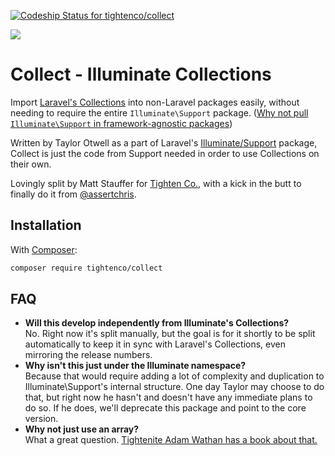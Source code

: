[![Codeship Status for tightenco/collect](https://codeship.com/projects/7a88b780-04ee-0134-0d48-3e31f9e0f6b8/status?branch=master)](https://codeship.com/projects/154325)

![](https://raw.githubusercontent.com/tightenco/collect/master/collect-logo.png)

# Collect - Illuminate Collections

Import [Laravel's Collections](https://laravel.com/docs/collections) into non-Laravel packages easily, without needing to require the entire `Illuminate\Support` package. ([Why not pull `Illuminate\Support` in framework-agnostic packages](https://yuloh.github.io/2016/dont-use-illuminate-support/))

Written by Taylor Otwell as a part of Laravel's [Illuminate/Support](https://github.com/illuminate/support) package, Collect is just the code from Support needed in order to use Collections on their own.

Lovingly split by Matt Stauffer for [Tighten Co.](http://tighten.co/), with a kick in the butt to finally do it from [@assertchris](https://github.com/assertchris).

## Installation

With [Composer](https://getcomposer.org):

```bash
composer require tightenco/collect
```


## FAQ
 - **Will this develop independently from Illuminate's Collections?**  
    No. Right now it's split manually, but the goal is for it shortly to be split automatically to keep it in sync with Laravel's Collections, even mirroring the release numbers.
 - **Why isn't this just under the Illuminate namespace?**  
    Because that would require adding a lot of complexity and duplication to Illuminate\Support's internal structure. One day Taylor may choose to do that, but right now he hasn't and doesn't have any immediate plans to do so. If he does, we'll deprecate this package and point to the core version.
 - **Why not just use an array?**  
    What a great question. [Tightenite Adam Wathan has a book about that.](http://adamwathan.me/refactoring-to-collections/)
